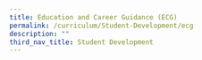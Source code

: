 ```yaml
---
title: Education and Career Guidance (ECG)
permalink: /curriculum/Student-Development/ecg
description: ""
third_nav_title: Student Development
---
```

